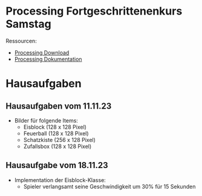 # Processing Fortgeschrittenenkurs Samstag

Ressourcen: 
- [Processing Download](https://processing.org/)
- [Processing Dokumentation](https://processing.org/reference/)

# Hausaufgaben
## Hausaufgaben vom 11.11.23

- Bilder für folgende Items:
    - Eisblock (128 x 128 Pixel)
    - Feuerball (128 x 128 Pixel)
    - Schatzkiste (256 x 128 Pixel)
    - Zufallsbox (128 x 128 Pixel)

## Hausaufgabe vom 18.11.23

- Implementation der Eisblock-Klasse:
    - Spieler verlangsamt seine Geschwindigkeit um 30% für 15 Sekunden
